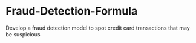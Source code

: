# Fraud-Detection-Formula
Develop a fraud detection model to spot credit card transactions that may be suspicious
